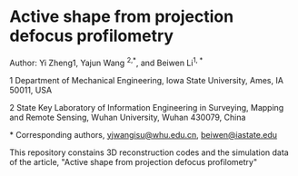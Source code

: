 # Active shape from projection defocus profilometry
Author: Yi Zheng</sup>1, Yajun Wang <sup>2,*</sup>, and Beiwen Li<sup>1, *</sup>

1 Department of Mechanical Engineering, Iowa State University, Ames, IA 50011, USA

2 State Key Laboratory of Information Engineering in Surveying, Mapping and Remote Sensing, Wuhan University, Wuhan 430079, China

\* Corresponding authors, yjwangisu@whu.edu.cn, beiwen@iastate.edu

This repository constains 3D reconstruction codes and the simulation data of the article, "Active shape from projection defocus profilometry"

